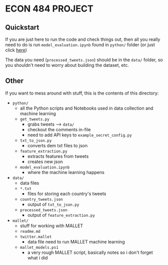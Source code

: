 # ECON 484 PROJECT

## Quickstart

If you are just here to run the code and check things out, then all you really need to do is run `model_evaluation.ipynb` found in `python/` folder (or just click [here](python/model_evaluation.ipynb))

The data you need (`processed_tweets.json`) should be in the `data/` folder, so you shouldn't need to worry about building the dataset, etc.

## Other

If you want to mess around with stuff, this is the contents of this directory:

* `python/`
    * all the Python scripts and Notebooks used in data collection and machine learning
    * `get_tweets.py`
        * grabs tweets --> `data/`
        * checkout the comments in-file
        * need to add API keys to `example_secret_config.py`
    * `txt_to_json.py`
        * converts dem txt files to json
    * `feature_extraction.py`
        * extracts features from tweets
        * creates new json
    * `model_evaluation.ipynb`
        * where the machine learning happens
* `data/`
    * data files
    * `*.txt`
        * files for storing each country's tweets
    * `country_tweets.json`
        * output of `txt_to_json.py`
    * `processed_tweets.json`
        * output of `feature_extraction.py`
* `mallet/`
    * stuff for working with MALLET
    * `readme.md`
    * `twitter.mallet`
        * data file need to run MALLET machine learning
    * `mallet_models.ps1`
        * a very rough MALLET script, basically notes so i don't forget what i did